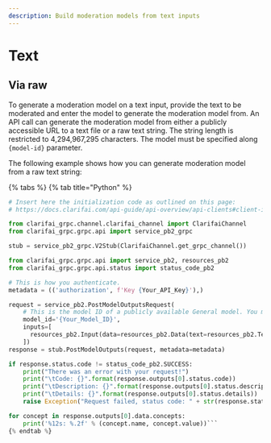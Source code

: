 ```yaml
---
description: Build moderation models from text inputs
---
```


# Text

## Via raw

To generate a moderation model on a text input, provide the text to be moderated and enter the model to generate the moderation model from. An API call can generate the moderation model from either a publicly accessible URL to a text file or a raw text string. The string length is restricted to 4,294,967,295 characters. The model must be specified along `{model-id}` parameter.

The following example shows how you can generate moderation model from a raw text string:

{% tabs %}
{% tab title="Python" %}
```python
# Insert here the initialization code as outlined on this page:
# https://docs.clarifai.com/api-guide/api-overview/api-clients#client-installation-instructions

from clarifai_grpc.channel.clarifai_channel import ClarifaiChannel
from clarifai_grpc.grpc.api import service_pb2_grpc

stub = service_pb2_grpc.V2Stub(ClarifaiChannel.get_grpc_channel())

from clarifai_grpc.grpc.api import service_pb2, resources_pb2
from clarifai_grpc.grpc.api.status import status_code_pb2

# This is how you authenticate.
metadata = (('authorization', f'Key {Your_API_Key}'),)

request = service_pb2.PostModelOutputsRequest(
    # This is the model ID of a publicly available General model. You may use any other public or custom model ID.
    model_id='{Your_Model_ID}',
    inputs=[
      resources_pb2.Input(data=resources_pb2.Data(text=resources_pb2.Text(raw='burninhellyounarcissistsonofabitchmotherfuckeriatiredofyourshit')))
    ])
response = stub.PostModelOutputs(request, metadata=metadata)

if response.status.code != status_code_pb2.SUCCESS:
    print("There was an error with your request!")
    print("\tCode: {}".format(response.outputs[0].status.code))
    print("\tDescription: {}".format(response.outputs[0].status.description))
    print("\tDetails: {}".format(response.outputs[0].status.details))
    raise Exception("Request failed, status code: " + str(response.status.code))

for concept in response.outputs[0].data.concepts:
    print('%12s: %.2f' % (concept.name, concept.value))```
{% endtab %}

